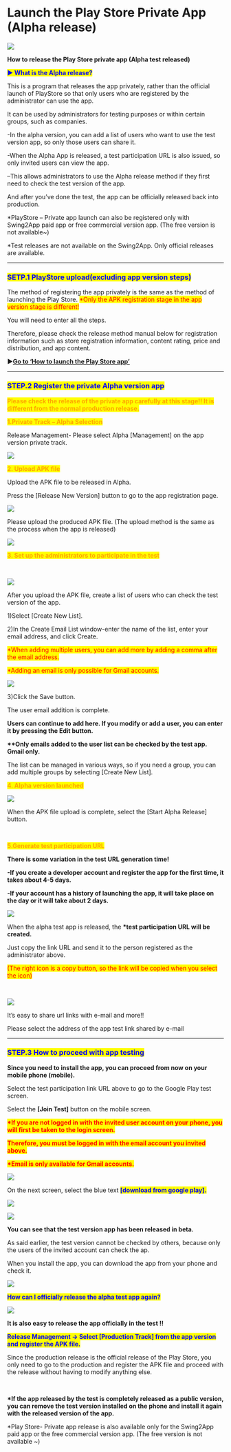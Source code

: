 # Launch the Play Store Private App (Alpha release)

![](https://support.swing2app.com/wp-content/uploads/2020/05/pspa.png)

**How to release the Play Store private app (Alpha test released)**

<mark style="color:blue;">**▶ What is the Alpha release?**</mark>

This is a program that releases the app privately, rather than the official launch of PlayStore so that only users who are registered by the administrator can use the app.

It can be used by administrators for testing purposes or within certain groups, such as companies.

\-In the alpha version, you can add a list of users who want to use the test version app, so only those users can share it.

\-When the Alpha App is released, a test participation URL is also issued, so only invited users can view the app.

–This allows administrators to use the Alpha release method if they first need to check the test version of the app.

And after you’ve done the test, the app can be officially released back into production.

\*PlayStore – Private app launch can also be registered only with Swing2App paid app or free commercial version app. (The free version is not available\~)

\*Test releases are not available on the Swing2App. Only official releases are available.

***

### <mark style="color:blue;">**SETP.1 PlayStore upload(excluding app version steps)**</mark>

The method of registering the app privately is the same as the method of launching the Play Store. <mark style="color:red;">\*Only the APK registration stage in the app version stage is different!</mark>

You will need to enter all the steps.

Therefore, please check the release method manual below for registration information such as store registration information, content rating, price and distribution, and app content.

**▶**[**Go to ‘How to launch the Play Store app’**](update-playstore.md)

***

### <mark style="color:blue;">**STEP.2 Register the private Alpha version app**</mark>

<mark style="color:orange;">**Please check the release of the private app carefully at this stage!! It is different from the normal production release.**</mark>



<mark style="color:orange;">**1.Private Track – Alpha Selection**</mark>

Release Management- Please select Alpha \[Management] on the app version private track.

![](https://support.swing2app.com/wp-content/uploads/2020/05/alpha.png)

<mark style="color:orange;">**2. Upload APK file**</mark>

Upload the APK file to be released in Alpha.

Press the \[Release New Version] button to go to the app registration page.

![](https://support.swing2app.com/wp-content/uploads/2020/05/alpha1.png)

Please upload the produced APK file. (The upload method is the same as the process when the app is released)

![](https://support.swing2app.com/wp-content/uploads/2020/05/alpha2.png)

<mark style="color:orange;">**3. Set up the administrators to participate in the test**</mark>

​

![](https://support.swing2app.com/wp-content/uploads/2020/05/alpha3.png)

After you upload the APK file, create a list of users who can check the test version of the app.

1\)Select \[Create New List].

2\)In the Create Email List window-enter the name of the list, enter your email address, and click Create.

<mark style="color:red;">\*When adding multiple users, you can add more by adding a comma after the email address.</mark>

<mark style="color:red;">\*Adding an email is only possible for Gmail accounts.</mark>

![](https://support.swing2app.com/wp-content/uploads/2020/05/%EC%98%81%EB%AC%B8\_%EC%95%8C%ED%8C%8C%EC%B6%9C%EC%8B%9C1.png)

3\)Click the Save button.

The user email addition is complete.

**Users can continue to add here. If you modify or add a user, you can enter it by pressing the Edit button.**

**\*\*Only emails added to the user list can be checked by the test app. Gmail only.**

The list can be managed in various ways, so if you need a group, you can add multiple groups by selecting \[Create New List].



<mark style="color:orange;">**4. Alpha version launched**</mark>

![](https://support.swing2app.com/wp-content/uploads/2020/05/%EC%98%81%EB%AC%B8\_%EC%95%8C%ED%8C%8C%EC%B6%9C%EC%8B%9C6.png)

When the APK file upload is complete, select the \[Start Alpha Release] button.

​

<mark style="color:orange;">**5.Generate test participation URL**</mark>

**There is some variation in the test URL generation time!**

**-If you create a developer account and register the app for the first time, it takes about 4-5 days.**

**-If your account has a history of launching the app, it will take place on the day or it will take about 2 days.**

![](https://support.swing2app.com/wp-content/uploads/2020/05/%EC%98%81%EB%AC%B8\_%EC%95%8C%ED%8C%8C%EC%B6%9C%EC%8B%9C2.png)

When the alpha test app is released, the **\*test participation URL will be created.**

Just copy the link URL and send it to the person registered as the administrator above.

<mark style="color:red;">(The right icon is a copy button, so the link will be copied when you select the icon)</mark>

​

![](https://support.swing2app.com/wp-content/uploads/2020/05/%EC%98%81%EB%AC%B8\_%EC%95%8C%ED%8C%8C%EC%B6%9C%EC%8B%9C3.png)

It’s easy to share url links with e-mail and more!!

Please select the address of the app test link shared by e-mail

***

### <mark style="color:blue;">**STEP.3 How to proceed with app testing**</mark>

**Since you need to install the app, you can proceed from now on your mobile phone (mobile).**

Select the test participation link URL above to go to the Google Play test screen.

Select the **\[Join Test]** button on the mobile screen.

<mark style="color:red;">**\*If you are not logged in with the invited user account on your phone, you will first be taken to the login screen.**</mark>

<mark style="color:red;">**Therefore, you must be logged in with the email account you invited above.**</mark>

<mark style="color:red;">**\*Email is only available for Gmail accounts.**</mark>

![](https://support.swing2app.com/wp-content/uploads/2020/05/%EC%98%81%EB%AC%B8\_%EC%95%8C%ED%8C%8C%EC%B6%9C%EC%8B%9C4.png)

On the next screen, select the blue text <mark style="color:blue;">**\[download from google play].**</mark>

![](https://wp.swing2app.co.kr/wp-content/uploads/2018/09/%ED%99%94%EC%82%B4%ED%91%9C-2.png)

![](https://support.swing2app.com/wp-content/uploads/2020/05/%EC%98%81%EB%AC%B8\_%EC%95%8C%ED%8C%8C%EC%B6%9C%EC%8B%9C5.png)

**You can see that the test version app has been released in beta.**

As said earlier, the test version cannot be checked by others, because only the users of the invited account can check the ap.

When you install the app, you can download the app from your phone and check it.

![](https://wp.swing2app.co.kr/wp-content/uploads/2020/05/%EC%BA%A122.jpg)

<mark style="color:blue;">**How can I officially release the alpha test app again?**</mark>

![](https://support.swing2app.com/wp-content/uploads/2020/05/%EC%98%81%EB%AC%B8\_%EC%95%8C%ED%8C%8C%EC%B6%9C%EC%8B%9C7.png)

**It is also easy to release the app officially in the test !!**

<mark style="color:blue;">**Release Management → Select \[Production Track] from the app version and register the APK file.**</mark>

Since the production release is the official release of the Play Store, you only need to go to the production and register the APK file and proceed with the release without having to modify anything else.

**​**

**\*If the app released by the test is completely released as a public version, you can remove the test version installed on the phone and install it again with the released version of the app.**

\*Play Store- Private app release is also available only for the Swing2App paid app or the free commercial version app. (The free version is not available \~)
